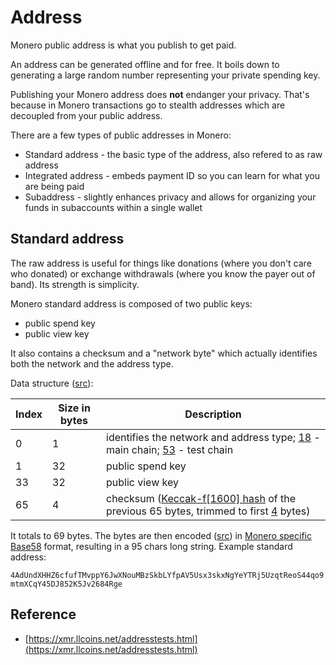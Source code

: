 # Address

Monero public address is what you publish to get paid.

An address can be generated offline and for free. It boils down to generating a large random number representing your private spending key.

Publishing your Monero address does __not__ endanger your privacy. That's because in Monero transactions go to stealth addresses which are decoupled from your public address.

There are a few types of public addresses in Monero:

* Standard address - the basic type of the address, also refered to as raw address
* Integrated address - embeds payment ID so you can learn for what you are being paid
* Subaddress - slightly enhances privacy and allows for organizing your funds in subaccounts within a single wallet

## Standard address

The raw address is useful for things like donations (where you don't care who donated)
or exchange withdrawals (where you know the payer out of band). Its strength is simplicity.

Monero standard address is composed of two public keys:

* public spend key
* public view key

It also contains a checksum and a "network byte" which actually identifies both the network and the address type.

Data structure ([src](https://github.com/monero-project/monero/blob/f7b9f44c1b0d53170fd7f53d37fc67648f3247a2/src/cryptonote_basic/cryptonote_basic_impl.cpp#L159)):

Index       | Size in bytes    | Description
------------|------------------|-------------------------------------------------------------
0           | 1                | identifies the network and address type; [18](https://github.com/monero-project/monero/blob/793bc973746a10883adb2f89827e223f562b9651/src/cryptonote_config.h#L149) - main chain; [53](https://github.com/monero-project/monero/blob/793bc973746a10883adb2f89827e223f562b9651/src/cryptonote_config.h#L161) - test chain
1           | 32               | public spend key
33          | 32               | public view key
65          | 4                | checksum ([Keccak-f[1600] hash](https://github.com/monero-project/monero/blob/8f1f43163a221153403a46902d026e3b72f1b3e3/src/common/base58.cpp#L261) of the previous 65 bytes, trimmed to first [4](https://github.com/monero-project/monero/blob/8f1f43163a221153403a46902d026e3b72f1b3e3/src/common/base58.cpp#L53) bytes)

It totals to 69 bytes. The bytes are then encoded ([src](https://github.com/monero-project/monero/blob/8f1f43163a221153403a46902d026e3b72f1b3e3/src/common/base58.cpp#L240)) in [Monero specific Base58](/cryptography/base58) format, resulting in a 95 chars long string. Example standard address:

`4AdUndXHHZ6cfufTMvppY6JwXNouMBzSkbLYfpAV5Usx3skxNgYeYTRj5UzqtReoS44qo9mtmXCqY45DJ852K5Jv2684Rge`

## Reference

* [https://xmr.llcoins.net/addresstests.html](https://xmr.llcoins.net/addresstests.html)
